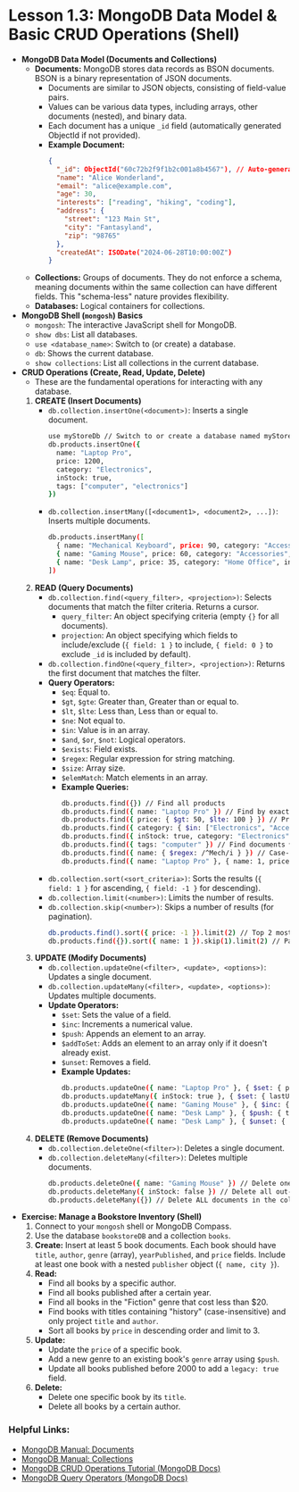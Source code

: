 # Lesson 1.3: MongoDB Data Model & Basic CRUD Operations (Shell)

*   **MongoDB Data Model (Documents and Collections)**
    *   **Documents:** MongoDB stores data records as BSON documents. BSON is a binary representation of JSON documents.
        *   Documents are similar to JSON objects, consisting of field-value pairs.
        *   Values can be various data types, including arrays, other documents (nested), and binary data.
        *   Each document has a unique `_id` field (automatically generated ObjectId if not provided).
        *   **Example Document:**
            ```json
            {
              "_id": ObjectId("60c72b2f9f1b2c001a8b4567"), // Auto-generated
              "name": "Alice Wonderland",
              "email": "alice@example.com",
              "age": 30,
              "interests": ["reading", "hiking", "coding"],
              "address": {
                "street": "123 Main St",
                "city": "Fantasyland",
                "zip": "98765"
              },
              "createdAt": ISODate("2024-06-28T10:00:00Z")
            }
            ```
    *   **Collections:** Groups of documents. They do not enforce a schema, meaning documents within the same collection can have different fields. This "schema-less" nature provides flexibility.
    *   **Databases:** Logical containers for collections.
*   **MongoDB Shell (`mongosh`) Basics**
    *   `mongosh`: The interactive JavaScript shell for MongoDB.
    *   `show dbs`: List all databases.
    *   `use <database_name>`: Switch to (or create) a database.
    *   `db`: Shows the current database.
    *   `show collections`: List all collections in the current database.
*   **CRUD Operations (Create, Read, Update, Delete)**
    *   These are the fundamental operations for interacting with any database.
    1.  **CREATE (Insert Documents)**
        *   `db.collection.insertOne(<document>)`: Inserts a single document.
            ```bash
            use myStoreDb // Switch to or create a database named myStoreDb
            db.products.insertOne({
              name: "Laptop Pro",
              price: 1200,
              category: "Electronics",
              inStock: true,
              tags: ["computer", "electronics"]
            })
            ```
        *   `db.collection.insertMany([<document1>, <document2>, ...])`: Inserts multiple documents.
            ```bash
            db.products.insertMany([
              { name: "Mechanical Keyboard", price: 90, category: "Accessories", inStock: true },
              { name: "Gaming Mouse", price: 60, category: "Accessories", inStock: false },
              { name: "Desk Lamp", price: 35, category: "Home Office", inStock: true }
            ])
            ```
    2.  **READ (Query Documents)**
        *   `db.collection.find(<query_filter>, <projection>)`: Selects documents that match the filter criteria. Returns a cursor.
            *   `query_filter`: An object specifying criteria (empty `{}` for all documents).
            *   `projection`: An object specifying which fields to include/exclude (`{ field: 1 }` to include, `{ field: 0 }` to exclude `_id` is included by default).
        *   `db.collection.findOne(<query_filter>, <projection>)`: Returns the first document that matches the filter.
        *   **Query Operators:**
            *   `$eq`: Equal to.
            *   `$gt`, `$gte`: Greater than, Greater than or equal to.
            *   `$lt`, `$lte`: Less than, Less than or equal to.
            *   `$ne`: Not equal to.
            *   `$in`: Value is in an array.
            *   `$and`, `$or`, `$not`: Logical operators.
            *   `$exists`: Field exists.
            *   `$regex`: Regular expression for string matching.
            *   `$size`: Array size.
            *   `$elemMatch`: Match elements in an array.
            *   **Example Queries:**
                ```bash
                db.products.find({}) // Find all products
                db.products.find({ name: "Laptop Pro" }) // Find by exact name
                db.products.find({ price: { $gt: 50, $lte: 100 } }) // Price between 50 and 100 (inclusive upper bound)
                db.products.find({ category: { $in: ["Electronics", "Accessories"] } }) // Category is Electronics OR Accessories
                db.products.find({ inStock: true, category: "Electronics" }) // AND condition
                db.products.find({ tags: "computer" }) // Find documents where 'tags' array contains "computer"
                db.products.find({ name: { $regex: /^Mech/i } }) // Case-insensitive name starting with "Mech"
                db.products.find({ name: "Laptop Pro" }, { name: 1, price: 1, _id: 0 }) // Only show name and price, exclude _id
                ```
        *   `db.collection.sort(<sort_criteria>)`: Sorts the results (`{ field: 1 }` for ascending, `{ field: -1 }` for descending).
        *   `db.collection.limit(<number>)`: Limits the number of results.
        *   `db.collection.skip(<number>)`: Skips a number of results (for pagination).
            ```bash
            db.products.find().sort({ price: -1 }).limit(2) // Top 2 most expensive products
            db.products.find({}).sort({ name: 1 }).skip(1).limit(2) // Pagination: 2nd page of 2 items, sorted by name
            ```
    3.  **UPDATE (Modify Documents)**
        *   `db.collection.updateOne(<filter>, <update>, <options>)`: Updates a single document.
        *   `db.collection.updateMany(<filter>, <update>, <options>)`: Updates multiple documents.
        *   **Update Operators:**
            *   `$set`: Sets the value of a field.
            *   `$inc`: Increments a numerical value.
            *   `$push`: Appends an element to an array.
            *   `$addToSet`: Adds an element to an array only if it doesn't already exist.
            *   `$unset`: Removes a field.
            *   **Example Updates:**
                ```bash
                db.products.updateOne({ name: "Laptop Pro" }, { $set: { price: 1150, color: "Space Gray" } }) // Update price and add color
                db.products.updateMany({ inStock: true }, { $set: { lastUpdated: new Date() } }) // Set lastUpdated for all in-stock
                db.products.updateOne({ name: "Gaming Mouse" }, { $inc: { price: 5 } }) // Increase price by 5
                db.products.updateOne({ name: "Desk Lamp" }, { $push: { tags: "lighting" } }) // Add "lighting" to tags array
                db.products.updateOne({ name: "Desk Lamp" }, { $unset: { category: "" } }) // Remove category field
                ```
    4.  **DELETE (Remove Documents)**
        *   `db.collection.deleteOne(<filter>)`: Deletes a single document.
        *   `db.collection.deleteMany(<filter>)`: Deletes multiple documents.
            ```bash
            db.products.deleteOne({ name: "Gaming Mouse" }) // Delete one product
            db.products.deleteMany({ inStock: false }) // Delete all out-of-stock products
            db.products.deleteMany({}) // Delete ALL documents in the collection (use with caution!)
            ```
*   **Exercise: Manage a Bookstore Inventory (Shell)**
    1.  Connect to your `mongosh` shell or MongoDB Compass.
    2.  Use the database `bookstoreDB` and a collection `books`.
    3.  **Create:** Insert at least 5 book documents. Each book should have `title`, `author`, `genre` (array), `yearPublished`, and `price` fields. Include at least one book with a nested `publisher` object (`{ name, city }`).
    4.  **Read:**
        *   Find all books by a specific author.
        *   Find all books published after a certain year.
        *   Find all books in the "Fiction" genre that cost less than $20.
        *   Find books with titles containing "history" (case-insensitive) and only project `title` and `author`.
        *   Sort all books by `price` in descending order and limit to 3.
    5.  **Update:**
        *   Update the `price` of a specific book.
        *   Add a new genre to an existing book's `genre` array using `$push`.
        *   Update all books published before 2000 to add a `legacy: true` field.
    6.  **Delete:**
        *   Delete one specific book by its `title`.
        *   Delete all books by a certain author.

### Helpful Links:

*   [MongoDB Manual: Documents](https://docs.mongodb.com/manual/core/document/)
*   [MongoDB Manual: Collections](https://docs.mongodb.com/manual/core/collections/)
*   [MongoDB CRUD Operations Tutorial (MongoDB Docs)](https://docs.mongodb.com/manual/crud/)
*   [MongoDB Query Operators (MongoDB Docs)](https://docs.mongodb.com/manual/reference/operator/query/)
